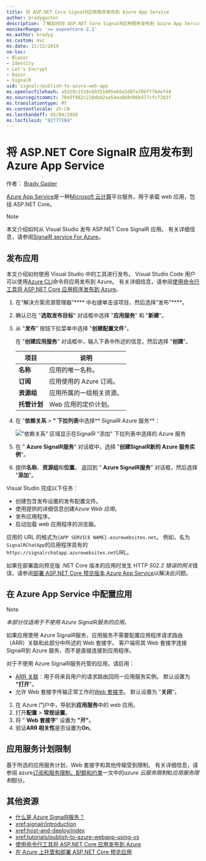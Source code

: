 ```yaml
---
title: 将 ASP.NET Core SignalR应用程序发布到 Azure App Service
author: bradygaster
description: 了解如何将 ASP.NET Core SignalR应用程序发布到 Azure App Service。
monikerRange: '>= aspnetcore-2.1'
ms.author: bradyg
ms.custom: mvc
ms.date: 11/12/2019
no-loc:
- Blazor
- Identity
- Let's Encrypt
- Razor
- SignalR
uid: signalr/publish-to-azure-web-app
ms.openlocfilehash: a5d19c1519c69351605e8da1d8fa70bff784efd4
ms.sourcegitcommit: 70e5f982c218db82aa54aa8b8d96b377cfc7283f
ms.translationtype: MT
ms.contentlocale: zh-CN
ms.lasthandoff: 05/04/2020
ms.locfileid: "82777184"
---
```

# <a name="publish-an-aspnet-core-signalr-app-to-azure-app-service"></a>将 ASP.NET Core SignalR 应用发布到 Azure App Service

作者： [Brady Gaster](https://twitter.com/bradygaster)

[Azure App Service](/azure/app-service/app-service-web-overview)是一种[Microsoft 云计算](https://azure.microsoft.com/)平台服务，用于承载 web 应用，包括 ASP.NET Core。

> [!NOTE]
> 本文介绍如何从 Visual Studio 发布 ASP.NET Core SignalR 应用。 有关详细信息，请参阅[SignalR service For Azure](https://azure.microsoft.com/services/signalr-service)。

## <a name="publish-the-app"></a>发布应用

本文介绍如何使用 Visual Studio 中的工具进行发布。 Visual Studio Code 用户可以使用[Azure CLI](/cli/azure)命令将应用发布到 Azure。 有关详细信息，请参阅[使用命令行工具将 ASP.NET Core 应用程序发布到 Azure](/azure/app-service/app-service-web-get-started-dotnet)。

1. 在“解决方案资源管理器”**** 中右键单击该项目，然后选择“发布”****。

1. 确认已在 "**选取发布目标**" 对话框中选择 "**应用服务**" 和 "**新建**"。

1. 从 "**发布**" 按钮下拉菜单中选择 "**创建配置文件**"。

   在 "**创建应用服务**" 对话框中，输入下表中所述的信息，然后选择 "**创建**"。

   | 项目               | 说明 |
   | ------------------ | ----------- |
   | **名称**           | 应用的唯一名称。 |
   | **订阅**   | 应用使用的 Azure 订阅。 |
   | **资源组** | 应用所属的一组相关资源。 |
   | **托管计划**   | Web 应用的定价计划。 |

1. 在 "**依赖关系** > **" 下拉列表**中选择** SignalR Azure 服务**：

   !["依赖关系" 区域显示在SignalR "添加" 下拉列表中选择的 Azure 服务](publish-to-azure-web-app/_static/signalr-service-dependency.png)

1. 在 " **Azure SignalR服务**" 对话框中，选择 "**创建SignalR新的 Azure 服务实例**"。

1. 提供**名称**、**资源组**和**位置**。 返回到 " **Azure SignalR服务**" 对话框，然后选择 "**添加**"。

Visual Studio 完成以下任务：

* 创建包含发布设置的发布配置文件。
* 使用提供的详细信息创建*Azure Web 应用*。
* 发布应用程序。
* 启动加载 web 应用程序的浏览器。

应用的 URL 的格式为`{APP SERVICE NAME}.azurewebsites.net`。 例如，名为`SignalRChatApp`的应用程序具有的`https://signalrchatapp.azurewebsites.net`URL。

如果在部署面向预览版 .NET Core 版本的应用时发生 HTTP *502.2 错误的网关*错误，请参阅[部署 ASP.NET Core 预览版本 Azure App Service](xref:host-and-deploy/azure-apps/index#deploy-aspnet-core-preview-release-to-azure-app-service)以解决此问题。

## <a name="configure-the-app-in-azure-app-service"></a>在 Azure App Service 中配置应用

> [!NOTE]
> *本部分仅适用于不使用 Azure SignalR服务的应用。*
>
> 如果应用使用 Azure SignalR服务，应用服务不需要配置应用程序请求路由（ARR）关联和此部分中所述的 Web 套接字。 客户端将其 Web 套接字连接SignalR到 Azure 服务，而不是直接连接到应用程序。

对于不使用 Azure SignalR服务托管的应用，请启用：

* [ARR 关联](https://azure.github.io/AppService/2016/05/16/Disable-Session-affinity-cookie-(ARR-cookie)-for-Azure-web-apps.html)：用于将来自用户的请求路由回同一应用服务实例。 默认设置为 **"打开**"。
* 允许 Web 套接字传输正常工作的[Web 套接字](xref:fundamentals/websockets)。 默认设置为 "**关闭**"。

1. 在 Azure 门户中，导航到**应用服务**中的 web 应用。
1. 打开**配置** > **常规设置**。
1. 将 " **Web 套接字**" 设置为 **"开"**。
1. 验证**ARR 相关性**是否设置为**On**。

## <a name="app-service-plan-limits"></a>应用服务计划限制

基于所选的应用服务计划，Web 套接字和其他传输受到限制。 有关详细信息，请参阅 azure[订阅和服务限制、配额和约束](/azure/azure-subscription-service-limits#app-service-limits)一文中的*azure 云服务限制*和*应用服务限制*部分。

## <a name="additional-resources"></a>其他资源

* [什么是 Azure SignalR服务？](/azure/azure-signalr/signalr-overview)
* <xref:signalr/introduction>
* <xref:host-and-deploy/index>
* <xref:tutorials/publish-to-azure-webapp-using-vs>
* [使用命令行工具将 ASP.NET Core 应用发布到 Azure](/azure/app-service/app-service-web-get-started-dotnet)
* [在 Azure 上托管和部署 ASP.NET Core 预览应用](xref:host-and-deploy/azure-apps/index#deploy-aspnet-core-preview-release-to-azure-app-service)
